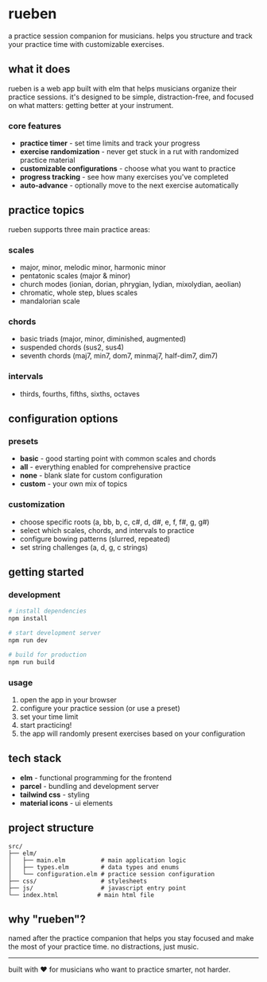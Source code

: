 # rueben

a practice session companion for musicians. helps you structure and track your practice time with customizable exercises.

## what it does

rueben is a web app built with elm that helps musicians organize their practice sessions. it's designed to be simple, distraction-free, and focused on what matters: getting better at your instrument.

### core features

- **practice timer** - set time limits and track your progress
- **exercise randomization** - never get stuck in a rut with randomized practice material
- **customizable configurations** - choose what you want to practice
- **progress tracking** - see how many exercises you've completed
- **auto-advance** - optionally move to the next exercise automatically

## practice topics

rueben supports three main practice areas:

### scales
- major, minor, melodic minor, harmonic minor
- pentatonic scales (major & minor)
- church modes (ionian, dorian, phrygian, lydian, mixolydian, aeolian)
- chromatic, whole step, blues scales
- mandalorian scale

### chords
- basic triads (major, minor, diminished, augmented)
- suspended chords (sus2, sus4)
- seventh chords (maj7, min7, dom7, minmaj7, half-dim7, dim7)

### intervals
- thirds, fourths, fifths, sixths, octaves

## configuration options

### presets
- **basic** - good starting point with common scales and chords
- **all** - everything enabled for comprehensive practice
- **none** - blank slate for custom configuration
- **custom** - your own mix of topics

### customization
- choose specific roots (a, bb, b, c, c#, d, d#, e, f, f#, g, g#)
- select which scales, chords, and intervals to practice
- configure bowing patterns (slurred, repeated)
- set string challenges (a, d, g, c strings)

## getting started

### development
```bash
# install dependencies
npm install

# start development server
npm run dev

# build for production
npm run build
```

### usage
1. open the app in your browser
2. configure your practice session (or use a preset)
3. set your time limit
4. start practicing!
5. the app will randomly present exercises based on your configuration

## tech stack

- **elm** - functional programming for the frontend
- **parcel** - bundling and development server
- **tailwind css** - styling
- **material icons** - ui elements

## project structure

```
src/
├── elm/
│   ├── main.elm          # main application logic
│   ├── types.elm         # data types and enums
│   └── configuration.elm # practice session configuration
├── css/                  # stylesheets
├── js/                   # javascript entry point
└── index.html           # main html file
```

## why "rueben"?

named after the practice companion that helps you stay focused and make the most of your practice time. no distractions, just music.

---

built with ❤️ for musicians who want to practice smarter, not harder.
